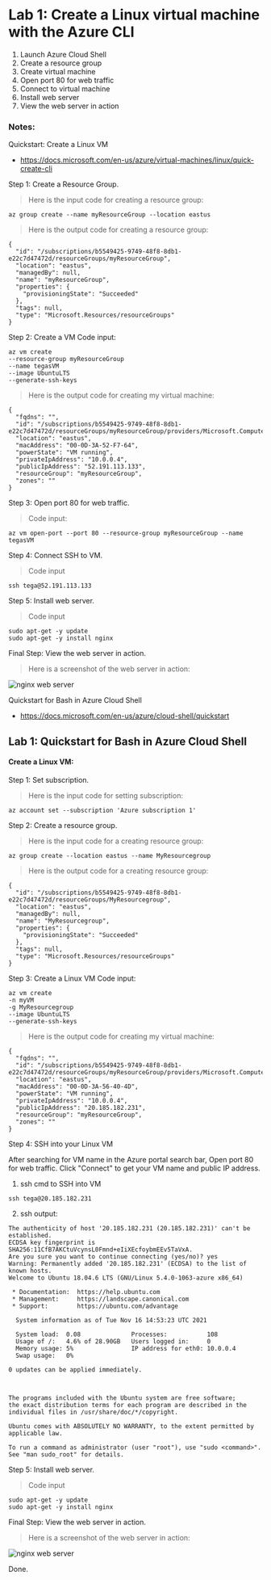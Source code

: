 # Lab 1: Create a Linux virtual machine with the Azure CLI

1. Launch Azure Cloud Shell
2. Create a resource group
3. Create virtual machine
4. Open port 80 for web traffic
5. Connect to virtual machine
6. Install web server
7. View the web server in action

### Notes:

Quickstart: Create a Linux VM
* https://docs.microsoft.com/en-us/azure/virtual-machines/linux/quick-create-cli

Step 1: Create a Resource Group.
>Here is the input code for creating a resource group:
```
az group create --name myResourceGroup --location eastus

```

> Here is the output code for creating a resource group:

```
{
  "id": "/subscriptions/b5549425-9749-48f8-8db1-e22c7d47472d/resourceGroups/myResourceGroup",
  "location": "eastus",
  "managedBy": null,
  "name": "myResourceGroup",
  "properties": {
    "provisioningState": "Succeeded"
  },
  "tags": null,
  "type": "Microsoft.Resources/resourceGroups"
}
```
Step 2: Create a VM
Code input:
```
az vm create
--resource-group myResourceGroup
--name tegasVM
--image UbuntuLTS
--generate-ssh-keys
```

> Here is the output code for creating my virtual machine:

```
{
  "fqdns": "",
  "id": "/subscriptions/b5549425-9749-48f8-8db1-e22c7d47472d/resourceGroups/myResourceGroup/providers/Microsoft.Compute/virtualMachines/tegasVM",
  "location": "eastus",
  "macAddress": "00-0D-3A-52-F7-64",
  "powerState": "VM running",
  "privateIpAddress": "10.0.0.4",
  "publicIpAddress": "52.191.113.133",
  "resourceGroup": "myResourceGroup",
  "zones": ""
}
```

Step 3: Open port 80 for web traffic.

> Code input:

```
az vm open-port --port 80 --resource-group myResourceGroup --name tegasVM
```

Step 4: Connect SSH to VM.
> Code input

```
ssh tega@52.191.113.133
```
Step 5: Install web server.

> Code input

```
sudo apt-get -y update
sudo apt-get -y install nginx
```

Final Step: View the web server in action.
> Here is a screenshot of the web server in action:

![nginx web server](images/ps-nginx.png)


Quickstart for Bash in Azure Cloud Shell
* https://docs.microsoft.com/en-us/azure/cloud-shell/quickstart

## Lab 1: Quickstart for Bash in Azure Cloud Shell
#### Create a Linux VM:

Step 1: Set subscription.
> Here is the input code for setting subscription:

```
az account set --subscription 'Azure subscription 1'
```
Step 2: Create a resource group.
> Here is the input code for a creating resource group:

```
az group create --location eastus --name MyResourcegroup
```
> Here is the output code for a creating resource group:

```
{
  "id": "/subscriptions/b5549425-9749-48f8-8db1-e22c7d47472d/resourceGroups/MyResourcegroup",
  "location": "eastus",
  "managedBy": null,
  "name": "MyResourcegroup",
  "properties": {
    "provisioningState": "Succeeded"
  },
  "tags": null,
  "type": "Microsoft.Resources/resourceGroups"
}
```


Step 3: Create a Linux VM
Code input:
```
az vm create
-n myVM
-g MyResourcegroup
--image UbuntuLTS
--generate-ssh-keys
```

> Here is the output code for creating my virtual machine:

```
{
  "fqdns": "",
  "id": "/subscriptions/b5549425-9749-48f8-8db1-e22c7d47472d/resourceGroups/myResourceGroup/providers/Microsoft.Compute/virtualMachines/myVM",
  "location": "eastus",
  "macAddress": "00-0D-3A-56-40-4D",
  "powerState": "VM running",
  "privateIpAddress": "10.0.0.4",
  "publicIpAddress": "20.185.182.231",
  "resourceGroup": "myResourceGroup",
  "zones": ""
}
```

Step 4: SSH into your Linux VM

After searching for VM name in the Azure portal search bar, Open port 80 for web traffic. Click "Connect" to get your VM name and public IP address.

1. ssh cmd to SSH into VM

```
ssh tega@20.185.182.231
```
2. ssh output:

```
The authenticity of host '20.185.182.231 (20.185.182.231)' can't be established.
ECDSA key fingerprint is SHA256:11CfB7AKCtuVcynsL0Fmnd+eIiXEcfoybmEEv5TaVxA.
Are you sure you want to continue connecting (yes/no)? yes
Warning: Permanently added '20.185.182.231' (ECDSA) to the list of known hosts.
Welcome to Ubuntu 18.04.6 LTS (GNU/Linux 5.4.0-1063-azure x86_64)

 * Documentation:  https://help.ubuntu.com
 * Management:     https://landscape.canonical.com
 * Support:        https://ubuntu.com/advantage

  System information as of Tue Nov 16 14:53:23 UTC 2021

  System load:  0.08              Processes:           108
  Usage of /:   4.6% of 28.90GB   Users logged in:     0
  Memory usage: 5%                IP address for eth0: 10.0.0.4
  Swap usage:   0%

0 updates can be applied immediately.



The programs included with the Ubuntu system are free software;
the exact distribution terms for each program are described in the
individual files in /usr/share/doc/*/copyright.

Ubuntu comes with ABSOLUTELY NO WARRANTY, to the extent permitted by
applicable law.

To run a command as administrator (user "root"), use "sudo <command>".
See "man sudo_root" for details.
```

Step 5: Install web server.

> Code input

```
sudo apt-get -y update
sudo apt-get -y install nginx
```

Final Step: View the web server in action.
> Here is a screenshot of the web server in action:

![nginx web server](images/nginxbash.png)

Done.
